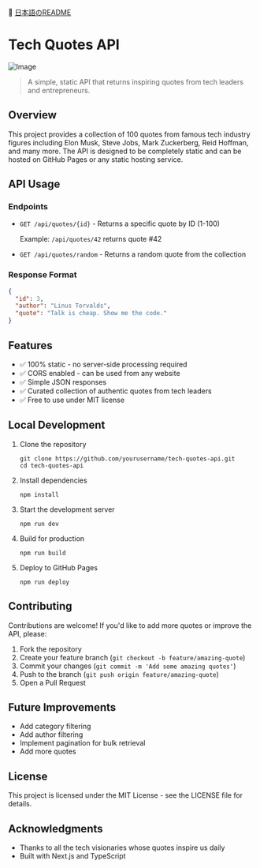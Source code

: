 🍢 [日本語のREADME](README.ja.md)

# Tech Quotes API

![Image](https://github.com/user-attachments/assets/533c569c-7fc3-492b-8813-28e3494225b6)

> A simple, static API that returns inspiring quotes from tech leaders and entrepreneurs.

## Overview

This project provides a collection of 100 quotes from famous tech industry figures including Elon Musk, Steve Jobs, Mark Zuckerberg, Reid Hoffman, and many more. The API is designed to be completely static and can be hosted on GitHub Pages or any static hosting service.

## API Usage

### Endpoints

- `GET /api/quotes/{id}` - Returns a specific quote by ID (1-100)
  
  Example: `/api/quotes/42` returns quote #42

- `GET /api/quotes/random` - Returns a random quote from the collection

### Response Format

```json
{
  "id": 3,
  "author": "Linus Torvalds",
  "quote": "Talk is cheap. Show me the code."
}
```

## Features

- ✅ 100% static - no server-side processing required
- ✅ CORS enabled - can be used from any website
- ✅ Simple JSON responses
- ✅ Curated collection of authentic quotes from tech leaders
- ✅ Free to use under MIT license

## Local Development

1. Clone the repository
   ```
   git clone https://github.com/yourusername/tech-quotes-api.git
   cd tech-quotes-api
   ```

2. Install dependencies
   ```
   npm install
   ```

3. Start the development server
   ```
   npm run dev
   ```

4. Build for production
   ```
   npm run build
   ```

5. Deploy to GitHub Pages
   ```
   npm run deploy
   ```

## Contributing

Contributions are welcome! If you'd like to add more quotes or improve the API, please:

1. Fork the repository
2. Create your feature branch (`git checkout -b feature/amazing-quote`)
3. Commit your changes (`git commit -m 'Add some amazing quotes'`)
4. Push to the branch (`git push origin feature/amazing-quote`)
5. Open a Pull Request

## Future Improvements

- Add category filtering
- Add author filtering
- Implement pagination for bulk retrieval
- Add more quotes

## License

This project is licensed under the MIT License - see the LICENSE file for details.

## Acknowledgments

- Thanks to all the tech visionaries whose quotes inspire us daily
- Built with Next.js and TypeScript
